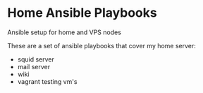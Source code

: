 # Home Ansible Playbooks
Ansible setup for home and VPS nodes

These are a set of ansible playbooks that cover my home server:
  - squid server
  - mail server
  - wiki
  - vagrant testing vm's
